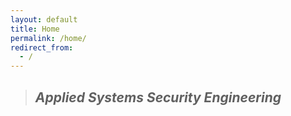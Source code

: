 ```yaml
---
layout: default
title: Home
permalink: /home/
redirect_from:
  - /
---
```

> ## *Applied* *Systems* *Security* *Engineering*



